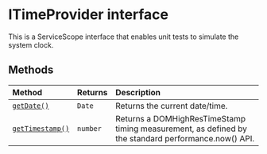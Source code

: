# ITimeProvider interface







This is a ServiceScope interface that enables unit tests to simulate the system clock.







## Methods

| Method	   |  Returns	| Description|
|:-------------|:-------|:-----------|
|[`getDate()`](getdate-itimeprovider.md)      | `Date` | Returns the current date/time. |
|[`getTimestamp()`](gettimestamp-itimeprovider.md)      | `number` | Returns a DOMHighResTimeStamp timing measurement, as defined by the standard performance.now() API. |





